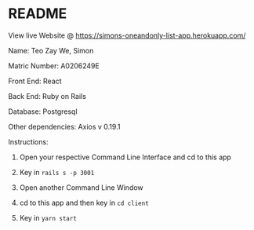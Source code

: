 # README

View live Website @ https://simons-oneandonly-list-app.herokuapp.com/

Name: Teo Zay We, Simon

Matric Number: A0206249E

Front End: React

Back End: Ruby on Rails

Database: Postgresql

Other dependencies: Axios v 0.19.1

Instructions:

1. Open your respective Command Line Interface and cd to this app

2. Key in `rails s -p 3001`

3. Open another Command Line Window

4. cd to this app and then key in `cd client`

5. Key in `yarn start`

